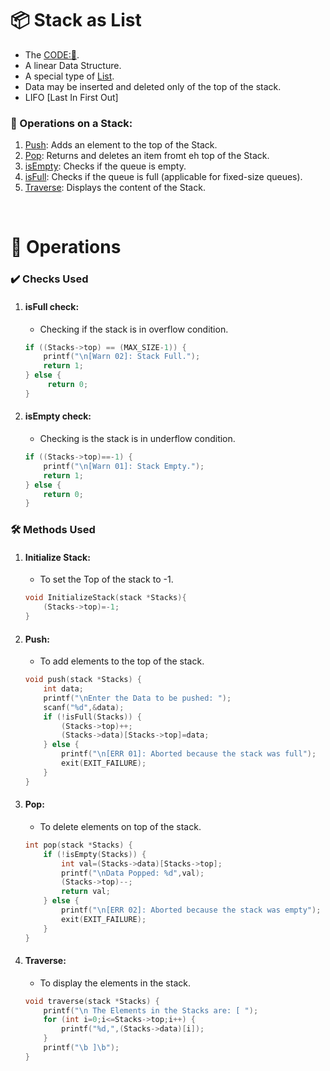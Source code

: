 # 📦 Stack as List
- The [CODE:📑](../Data_Structures/stack.c).
- A linear Data Structure.
- A special type of [List](./List.md).
- Data may be inserted and deleted only of the top of the stack. 
- LIFO [Last In First Out]

### 🔧 Operations on a Stack:
1. [Push](#push): Adds an element to the top of the Stack.
2. [Pop](#pop): Returns and deletes an item fromt eh top of the Stack.
4. [isEmpty](#isempty-check): Checks if the queue is empty.
5. [isFull](#isfull-check): Checks if the queue is full (applicable for fixed-size queues).
6. [Traverse](#traverse): Displays the content of the Stack.

&nbsp;
# 🧩 **Operations**
### ✔️ Checks Used
1. #### **isFull** check:
    - Checking if the stack is in overflow condition. 
    ```c
    if ((Stacks->top) == (MAX_SIZE-1)) {
        printf("\n[Warn 02]: Stack Full.");
        return 1;
    } else {
         return 0;
    }
    ```
2. #### **isEmpty** check: 
    - Checking is the stack is in underflow condition.
    ```c
    if ((Stacks->top)==-1) {
        printf("\n[Warn 01]: Stack Empty.");
        return 1;
    } else {
        return 0;
    }
    ```

### 🛠️ Methods Used
1. #### **Initialize** **Stack**: 
    - To set the Top of the stack to -1.
    ```c
    void InitializeStack(stack *Stacks){
        (Stacks->top)=-1;
    }
    ```
2. #### **Push**:
    - To add elements to the top of the stack.
    ```c
    void push(stack *Stacks) {
        int data;
        printf("\nEnter the Data to be pushed: ");
        scanf("%d",&data);
        if (!isFull(Stacks)) {
            (Stacks->top)++;
            (Stacks->data)[Stacks->top]=data;
        } else {
            printf("\n[ERR 01]: Aborted because the stack was full");
            exit(EXIT_FAILURE);
        }
    }
    ```

3. #### **Pop**:
    - To delete elements on top of the stack.
    ```c
    int pop(stack *Stacks) {
        if (!isEmpty(Stacks)) {
            int val=(Stacks->data)[Stacks->top];
            printf("\nData Popped: %d",val);
            (Stacks->top)--;
            return val;
        } else {
            printf("\n[ERR 02]: Aborted because the stack was empty");
            exit(EXIT_FAILURE);
        }
    }
    ```

4. #### **Traverse**:
    - To display the elements in the stack.
    ```c
    void traverse(stack *Stacks) {
        printf("\n The Elements in the Stacks are: [ ");
        for (int i=0;i<=Stacks->top;i++) {
            printf("%d,",(Stacks->data)[i]);
        }
        printf("\b ]\b");
    }
    ```